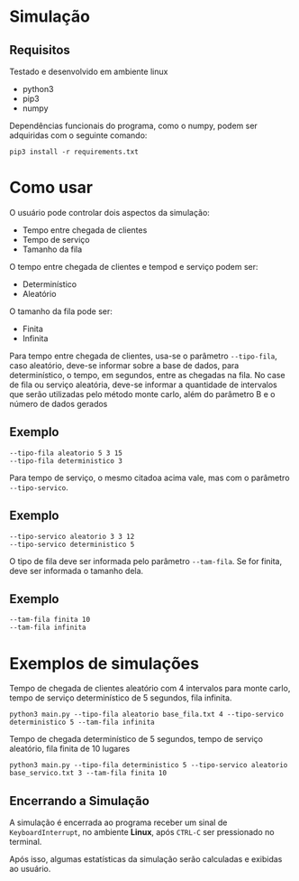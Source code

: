 # Simulação

## Requisitos

Testado e desenvolvido em ambiente linux

- python3
- pip3
- numpy

Dependências funcionais do programa, como o numpy, podem ser adquiridas com o seguinte comando:

```console
pip3 install -r requirements.txt
```

# Como usar

O usuário pode controlar dois aspectos da simulação:
- Tempo entre chegada de clientes
- Tempo de serviço
- Tamanho da fila

O tempo entre chegada de clientes e tempod e serviço podem ser:
- Determinístico
- Aleatório

O tamanho da fila pode ser:
- Finita
- Infinita

Para tempo entre chegada de clientes, usa-se o parâmetro ```--tipo-fila```, caso aleatório, deve-se informar sobre a base de dados, para determinístico, o tempo, em segundos, entre as chegadas na fila. No case de fila ou serviço aleatória, deve-se informar a quantidade de intervalos que serão utilizadas pelo método monte carlo, além do parâmetro B e o número de dados gerados

## Exemplo
```console
--tipo-fila aleatorio 5 3 15
--tipo-fila deterministico 3
```

Para tempo de serviço, o mesmo citadoa acima vale, mas com o parâmetro ```--tipo-servico```.

## Exemplo
```console
--tipo-servico aleatorio 3 3 12
--tipo-servico deterministico 5
```

O tipo de fila deve ser informada pelo parâmetro ```--tam-fila```. Se for finita, deve ser informada o tamanho dela.

## Exemplo
```console
--tam-fila finita 10
--tam-fila infinita
```

# Exemplos de simulações

Tempo de chegada de clientes aleatório com 4 intervalos para monte carlo, tempo de serviço determinístico de 5 segundos, fila infinita.
```console
python3 main.py --tipo-fila aleatorio base_fila.txt 4 --tipo-servico deterministico 5 --tam-fila infinita
```


Tempo de chegada determinístico de 5 segundos, tempo de serviço aleatório, fila finita de 10 lugares
```console
python3 main.py --tipo-fila deterministico 5 --tipo-servico aleatorio base_servico.txt 3 --tam-fila finita 10
```

## Encerrando a Simulação
A simulação é encerrada ao programa receber um sinal de ```KeyboardInterrupt```, no ambiente **Linux**, após ```CTRL-C``` ser pressionado no terminal.

Após isso, algumas estatísticas da simulação serão calculadas e exibidas ao usuário.
